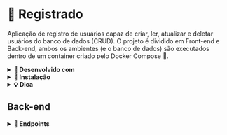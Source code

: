 <h1>👤 Registrado</h1>

Aplicação de registro de usuários capaz de criar, ler, atualizar e deletar usuários do banco de dados (CRUD). O projeto é dividido em Front-end e Back-end, ambos os ambientes (e o banco de dados) são executados dentro de um container criado pelo Docker Compose 🐳.

<details>
  <summary><strong>🧰 Desenvolvido com</strong></summary><br />
  
  - Next.js
  - Sass/Scss
  - TypeScript
  - Node.js
  - Express
  - Prisma
  - PostgreSQL
  - Docker
</details>

<details>
  <summary><strong>🔧 Instalação</strong></summary><br />
  
  > ⚠️ É necessário ter o [Docker](https://docs.docker.com/engine/install/ubuntu/) e o [Docker Compose](https://docs.docker.com/compose/install/) instalados na sua máquina para executar esse projeto em containers.
  
  - Clone este repositório:
  ```
  git clone git@github.com:adilsongb/registrado-app.git
  ```

  - Acesse a pasta do projeto:
  ```
  cd registrado-app
  ```
  
  - Suba os containers da aplicação usando o comando do Docker Compose:
  > 📌 O processo de instalação das dependências é feito durante a construção do container de cada ambiente.
  ```
  docker-compose up
  ```
  > ⚠️ O ambiente de desenvolvimento é criado através do arquivo `docker-compose.yml`! Com ele os containers de Back e Front são atualizados a cada mudança feita nos arquivos do projeto.
  
  - Tudo certo! Você pode acessar a aplicação nos seguintes endereços:
    - Front-end: `http://localhost:3000/`
    - Back-end: `http://localhost:3001/`

</details>

<details>
  <summary><strong>💡 Dica</strong></summary><br />
  
  - No projeto há um arquivo `app.code-workspace`, com ele é criado um workspace no VSCode separando o Front-end e o Back-end da aplicação.
</details>

<h2>Back-end</h2>

<details>
  <summary><strong>🎯 Endpoints</strong></summary><br />

  **GET**

  - <h3><code>/users/page/:page</code></h3>

    - Retorna um array contendo 10 usuários. Dependendo do número passado no parâmetro `:page` apenas uma fração especifica de usuários é retornada, por exemplo: O endpoint `/users/page/2` retorna os usuários de ordem 11-20. (Endpoint criado especialmente para dar o efeito de paginação no Front-end)
      
  
      <details>
        <summary><strong>🪃 Exemplo de retorno</strong></summary><br />

        ```json
        [
          {
            "id": 1,
            "name": "Adilson Gabriel",
            "email": "adilsongb.rabelo@gmail.com",
            "password": "F4MAJVQ3hkFElTb",
            "createdAt": "2022-05-26T21:42:34.364Z"
          },
          {
            "id": 2,
            "name": "Carlos Nogueira",
            "email": "carlos_nogueira@email.com",
            "password": "GsI2Y00ca05Lftu",
            "createdAt": "2022-05-26T21:42:34.364Z"
          },
          {
            "id": 3,
            "name": "Amanda Sousa",
            "email": "amandinha2009@email.com",
            "password": "Up6CsttZ6mmKbcd",
            "createdAt": "2022-05-26T21:42:34.364Z"
          },
          {
            "id": 4,
            "name": "Bernardo Gomes",
            "email": "berngomess@email.com",
            "password": "IrbWXLmxziRXLlu",
            "createdAt": "2022-05-26T21:42:34.365Z"
          },
          {
            "id": 5,
            "name": "Beatriz Castro",
            "email": "beaahcas@email.com",
            "password": "sfD551gbKmfad9u",
            "createdAt": "2022-05-26T21:42:34.365Z"
          },
          {
            "id": 6,
            "name": "Eliza Marcena",
            "email": "elizzamar23@email.com",
            "password": "5yF8V4CEhUXtub6",
            "createdAt": "2022-05-26T21:42:34.365Z"
          },
          {
            "id": 7,
            "name": "Matheus Santos",
            "email": "mathforsant@email.com",
            "password": "C4BDJ0pmghaKgEz",
            "createdAt": "2022-05-26T21:42:34.365Z"
          },
          {
            "id": 8,
            "name": "Joyce Vizoto",
            "email": "joysunviz@email.com",
            "password": "iArEIBlEA1mHow0",
            "createdAt": "2022-05-26T21:42:34.365Z"
          },
          {
            "id": 9,
            "name": "Anthony Barbosa",
            "email": "thonyukii@email.com",
            "password": "KYfqh4UcjRFbQao",
            "createdAt": "2022-05-26T21:42:34.365Z"
          },
          {
            "id": 10,
            "name": "João Marcelo",
            "email": "juaomar276@email.com",
            "password": "PSfasLke187BBzT",
            "createdAt": "2022-05-26T21:42:34.365Z"
          }
        ]
        ```
      </details>

 
  - <h3><code>/users/get/:id</code></h3>

    - Retorna um objeto contendo o usuário que possui o `id` passado pelo parâmetro.
  
  
      <details>
        <summary><strong>🪃 Exemplo de retorno</strong></summary><br />
        
        `/users/get/1`

        ```json
        {
          "id": 1,
          "name": "Adilson Gabriel",
          "email": "adilsongb.rabelo@email.com",
          "password": "F4MAJVQ3hkFElTb",
          "createdAt": "2022-05-26T22:19:19.023Z"
        }
        ```
      </details>
 
  - <h3><code>/users/find?[email || name]=[string]&skip=[number]</code></h3>

    - Retorna um array contendo todos os usuários filtrados pela query. O endpoint aceita filtrar pelos atributos `email` e `name`. A query `skip` deve ser obrigatória para criar o efeito de paginação caso a pesquisa retorne mais que 10 usuários.


      <details>
        <summary><strong>🪃 Exemplo de retorno</strong></summary><br />
        
        `/users/find?email=hotmail&skip=1`
 
         ```json
          [
            {
              "id": 11,
              "name": "Lila Hudson",
              "email": "lila_hudson@hotmail.com",
              "password": "OoscW4dbwZZAcPy",
              "createdAt": "2022-05-26T22:31:09.228Z"
            },
            {
              "id": 12,
              "name": "Royne Tremblay",
              "email": "roy.tremblay2@hotmail.com",
              "password": "QtWFaPmp51NyrgO",
              "createdAt": "2022-05-26T22:31:09.228Z"
            },
            {
              "id": 16,
              "name": "Rosella Nogueira",
              "email": "rosella_rath47@hotmail.com",
              "password": "Bm9iXnpnmAyoVVi",
              "createdAt": "2022-05-26T22:31:09.228Z"
            },
            {
              "id": 35,
              "name": "Vilma Dincley",
              "email": "vilma58@hotmail.com",
              "password": "AJr9AiPzekXP_lQ",
              "createdAt": "2022-05-26T22:31:09.229Z"
            },
            {
              "id": 36,
              "name": "Katheryn Wunsch",
              "email": "katheryn.wunsch@hotmail.com",
              "password": "ie9ZNkeTfEjYyy8",
              "createdAt": "2022-05-26T22:31:09.229Z"
            },
            {
              "id": 40,
              "name": "Willie Cruick",
              "email": "willie_cruickshank94@hotmail.com",
              "password": "5Owmrjbdbrj1W8t",
              "createdAt": "2022-05-26T22:31:09.229Z"
            },
            {
              "id": 41,
              "name": "Erick Wisoky",
              "email": "erin.wisoky@hotmail.com",
              "password": "x4F7vq58SGdyEa7",
              "createdAt": "2022-05-26T22:31:09.229Z"
            },
            {
              "id": 42,
              "name": "Melvin O'connell",
              "email": "melvin.oconnell@hotmail.com",
              "password": "sdIKcjKjyQEyuDC",
              "createdAt": "2022-05-26T22:31:09.229Z"
            },
            {
              "id": 44,
              "name": "Shanel Cronack",
              "email": "shanel_crona69@hotmail.com",
              "password": "GVHapyvXJeAujfd",
              "createdAt": "2022-05-26T22:31:09.230Z"
            },
            {
              "id": 46,
              "name": "Corbin Satthy",
              "email": "corbin56@hotmail.com",
              "password": "WBwH0mLhos6vTkq",
              "createdAt": "2022-05-26T22:31:09.230Z"
            }
          ]
         ```
   
        `/users/find?name=gabriel&skip=1`
 
         ```json
          [
            {
              "id": 1,
              "name": "Adilson Gabriel",
              "email": "adilsongb.rabelo@email.com",
              "password": "F4MAJVQ3hkFElTb",
              "createdAt": "2022-05-26T22:31:09.227Z"
            }
          ]
         ```
        
        </details>

  - <h3><code>/users/count?[email || name]=[string]</code></h3>

    - Retorna a quantidade de usuários registrados no banco de dados. O endpoint aceita uma query que filtra a quantidade de usuários com `email` ou `name` especifico.
      
      <details>
        <summary><strong>🪃 Exemplo de retorno</strong></summary><br />
        
        `/users/count`
        
        ```json
        50
        ```
        
        `/users/count?email=hotmail`
 
        ```json
        12
        ```
      </details>
  
  **POST**
  
  - <h3><code>/users/create</code></h3>

    - Registra um novo usuário no banco de dados. O endpoint deve receber na requisição um body com o seguinte objeto:
    
      ```json
      {
        "name": "Daenarys Targaryen",
        "email": "daenarystarg@hotmail.com",
        "password": "drogodracarys"
      }
      ```
 
    - As seguintes validações do [Joi](https://www.npmjs.com/package/joi) são consideradas:
      - `name`: É obrigatório na requisição, deve ser uma `string` e ter no mínimo 6 caracteres;
      - `email`: É obrigatório na requisição, deve ser uma `string` e ter o formato `email@email.com`;
      - `password`: É obrigatório na requisição, deve ser uma `string` e ter no mínimo 8 caracteres.
      
      <br/>

      <details>
        <summary><strong>🪃 Exemplo de retorno</strong></summary><br />

        ```json
        {
          "id": 51,
          "name": "Daenarys Targaryen",
          "email": "daenarystarg@hotmail.com",
          "password": "drogodracarys",
          "createdAt": "2022-05-26T23:21:26.932Z"
        }
        ```
      </details>
  
  **PUT**
  
  - <h3><code>/users/update/:id</code></h3>

    - Atualiza as informações de um determinado usuário com base no `:id` passado por parâmetro. A requisição deve ter um objeto com os atributos que serão atualizados no banco de dados, por exemplo:

      ```json
      {
        "email": "adilsongabriel2000@gmail.com"
      }
      ```

    - As seguintes validações do [Joi](https://www.npmjs.com/package/joi) são consideradas:
      - `name`: Deve ser uma `string` e ter no mínimo 6 caracteres;
      - `email`: Deve ser uma `string` e ter o formato `email@email.com`;
      - `password`: Deve ser uma `string` e ter no mínimo 8 caracteres.
  
      <br/>
      
      <details>
        <summary><strong>🪃 Exemplo de retorno</strong></summary><br />

        ```json
        {
          "id": 1,
          "name": "Adilson Gabriel",
          "email": "adilsongabriel2000@gmail.com",
          "password": "F4MAJVQ3hkFElTb",
          "createdAt": "2022-05-26T22:31:09.227Z"
        }
        ```
      </details>
 
  **DELETE**
  
  - <h3><code>/users/delete/:id</code></h3>

    - Deleta um usuário do banco de dados de acordo com o `:id` passado por parâmetro.
  
      <details>
        <summary><strong>🪃 Exemplo de retorno</strong></summary><br />
        
        `/users/delete/5`

        ```json
        {
          "id": 5,
          "name": "Beatriz Castro",
          "email": "beaahcas@email.com",
          "password": "sfD551gbKmfad9u",
          "createdAt": "2022-05-26T22:31:09.227Z"
        }
        ```
      </details>

</details>
